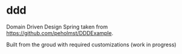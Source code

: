 # ddd
Domain Driven Design Spring taken from https://github.com/peholmst/DDDExample.

Built from the groud with required customizations (work in progress)
